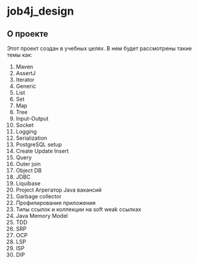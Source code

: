 # job4j_design

## О проекте

Этот проект создан в учебных целях. В нем будет рассмотрены такие темы как:

1. Maven
2. AssertJ
3. Iterator
4. Generic
5. List
6. Set
7. Map
8. Tree
9. Input-Output
10. Socket
11. Logging
12. Serialization
13. PostgreSQL setup
14. Create Update Insert
15. Query
16. Outer join
17. Object DB
18. JDBC
19. Liquibase
20. Project Агрегатор Java вакансий
21. Garbage collector
22. Профилирование приложения 
23. Типы ссылок и коллекции на soft weak ссылках 
24. Java Memory Model 
25. TDD
26. SRP
27. OCP
28. LSP
29. ISP
30. DIP